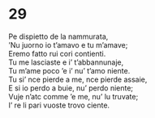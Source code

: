 # 29  
  
Pe dispietto de la nammurata,  
’Nu juorno io t’amavo e tu m’amave;  
Eremo fatto rui cori contienti.  
Tu me lasciaste e i’ t’abbannunaje,  
Tu m’ame poco ’e i’ nu’ t’amo niente.  
Tu si’ nce pierde a me, nce pierde assaie,  
E si io perdo a buie, nu’ perdo niente;  
Vuje n’atc comme ’e me, nu’ lu truvate;  
I’ re li pari vuoste trovo ciente.
